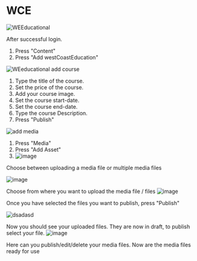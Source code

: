 # WCE
![WEEducational](https://user-images.githubusercontent.com/75206855/155898432-c27c5af1-b29f-4af0-9da2-2c770ad87d1a.png)



After successful login.
1. Press "Content"
2. Press "Add westCoastEducation"

![WEeducational add course](https://user-images.githubusercontent.com/75206855/155898516-2f1f06e5-61c0-40a5-a9aa-ab872e694494.png)
1. Type the title of the course.
2. Set the price of the course.
3. Add your course image.
4. Set the course start-date.
5. Set the course end-date.
6. Type the course Description.
7. Press "Publish"

![add media](https://user-images.githubusercontent.com/75206855/155898859-0ca0b866-b604-4f7b-b526-7f869138495f.png)
1. Press "Media"
2. Press "Add Asset"
3. ![image](https://user-images.githubusercontent.com/75206855/155898899-44a8af3a-ed34-4011-9594-c27b5481102a.png)

Choose between uploading a media file or multiple media files

![image](https://user-images.githubusercontent.com/75206855/155898946-5b858bd3-04c1-464b-ad82-5578d478f14e.png)


Choose from where you want to upload the media file / files
![image](https://user-images.githubusercontent.com/75206855/155899010-327ab350-4b3a-4995-a696-330d2834fea0.png)


Once you have selected the files you want to publish, press "Publish"

![dsadasd](https://user-images.githubusercontent.com/75206855/155899111-55f4cd4e-6f8e-4a78-90b0-0a584ad072b1.png)

Now you should see your uploaded files. They are now in draft, to publish select your file.
![image](https://user-images.githubusercontent.com/75206855/155899176-920e227e-d548-4ad2-9a79-b946c2f55e4e.png)

Here can you publish/edit/delete your media files. Now are the media files ready for use

